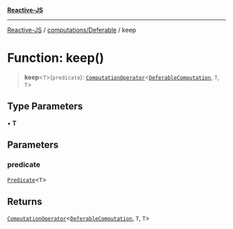 [**Reactive-JS**](../../../README.md)

***

[Reactive-JS](../../../README.md) / [computations/Deferable](../README.md) / keep

# Function: keep()

> **keep**\<`T`\>(`predicate`): [`ComputationOperator`](../../type-aliases/ComputationOperator.md)\<[`DeferableComputation`](../interfaces/DeferableComputation.md), `T`, `T`\>

## Type Parameters

• **T**

## Parameters

### predicate

[`Predicate`](../../../functions/type-aliases/Predicate.md)\<`T`\>

## Returns

[`ComputationOperator`](../../type-aliases/ComputationOperator.md)\<[`DeferableComputation`](../interfaces/DeferableComputation.md), `T`, `T`\>
